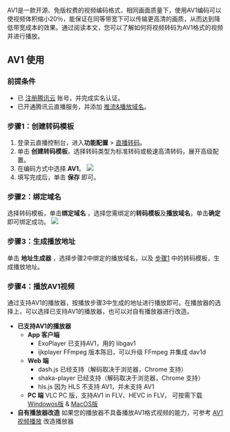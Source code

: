 AV1是一款开源、免版权费的视频编码格式，相同画面质量下，使用AV1编码可以使视频体积缩小20％，能保证在同等带宽下可以传输更高清的画质，从而达到降低带宽成本的效果。通过阅读本文，您可以了解如何将视频转码为AV1格式的视频并进行播放。

## AV1 使用

### 前提条件

- 已 [注册腾讯云](https://cloud.tencent.com/document/product/378/17985) 账号，并完成实名认证。
- 已开通腾讯云直播服务，并添加 [推流&播放域名](https://cloud.tencent.com/document/product/267/20381)。

[](id:step1)
### 步骤1：创建转码模板
1. 登录云直播控制台，进入**功能配置** > [直播转码](https://console.cloud.tencent.com/live/config/transcode)。
2. 单击 **创建转码模板**，选择转码类型为标准转码或极速高清转码，展开高级配置。
3. 在编码方式中选择 **AV1**。
![](https://qcloudimg.tencent-cloud.cn/raw/8a2d93bbcc9154fadd96d51ac916066e.png) 
4. 填写完成后，单击 **保存** 即可。

[](id:step2)
### 步骤2：绑定域名
选择转码模板，单击**绑定域名** ，选择您需绑定的**转码模板**及**播放域名**，单击**确定**即可绑定成功。
![](https://qcloudimg.tencent-cloud.cn/raw/41575a93b7e31d1b598ae4f6570a31dc.png)

[](id:step3)
### 步骤3：生成播放地址
单击 **地址生成器** ，选择步骤2中绑定的播放域名，以及 [步骤1](#step1) 中的转码模板，生成播放地址。

[](id:step4)
### 步骤4：播放AV1视频

通过支持AV1的播放器，按播放步骤3中生成的地址进行播放即可。在播放器的选择上，可以选择已支持AV1的播放器，也可以对自有播放器进行改造。

- **已支持AV1的播放器**
	- **App 客户端**
		- ExoPlayer 已支持AV1，用的 libgav1
		- ijkplayer FFmpeg 版本陈旧，可以升级 FFmpeg 并集成 dav1d
	- **Web 端**
		- dash.js 已经支持（解码取决于浏览器，Chrome 支持）
		- shaka-player 已经支持（解码取决于浏览器，Chrome 支持）
		- hls.js 因为 HLS 不支持 AV1，并未支持 AV1
	- **PC 端**
	VLC PC 版，支持AV1 in FLV、HEVC in FLV， 可按需下载 [Windowos版](https://share.weiyun.com/haPT1L0W) & [MacOS版](https://share.weiyun.com/W2btBASt)
- **自有播放器改造**
如果您的播放器不具备播放AV1格式视频的能力，可参考 [AV1视频播放](https://cloud.tencent.com/document/product/267/77810) 改造播放器
